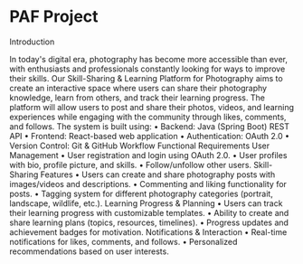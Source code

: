 # PAF Project

Introduction

In today's digital era, photography has become more accessible than ever, with enthusiasts and professionals constantly looking for ways to improve their skills. Our Skill-Sharing & Learning Platform for Photography aims to create an interactive space where users can share their photography knowledge, learn from others, and track their learning progress. The platform will allow users to post and share their photos, videos, and learning experiences while engaging with the community through likes, comments, and follows.
The system is built using:
          •	Backend: Java (Spring Boot) REST API
          •	Frontend: React-based web application
          •	Authentication: OAuth 2.0
          •	Version Control: Git & GitHub Workflow
Functional Requirements
User Management
          •	User registration and login using OAuth 2.0.
          •	User profiles with bio, profile picture, and skills.
          •	Follow/unfollow other users.
Skill-Sharing Features
          •	Users can create and share photography posts with images/videos and descriptions.
          •	Commenting and liking functionality for posts.
          •	Tagging system for different photography categories (portrait, landscape, wildlife, etc.).
Learning Progress & Planning
          •	Users can track their learning progress with customizable templates.
          •	Ability to create and share learning plans (topics, resources, timelines).
          •	Progress updates and achievement badges for motivation.
Notifications & Interaction
          •	Real-time notifications for likes, comments, and follows.
          •	Personalized recommendations based on user interests.
